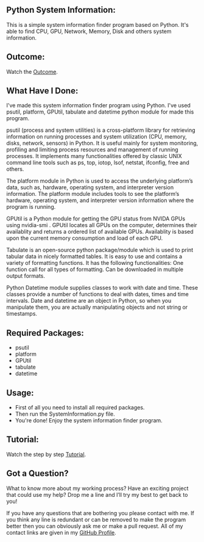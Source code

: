 ## Python System Information:
This is a simple system information finder program based on Python. It's able to find CPU, GPU, Network, Memory, Disk and others system information.


## Outcome:
Watch the <a href="#">Outcome</a>.


## What Have I Done:
I've made this system information finder program using Python. I've used psutil, platform, GPUtil, tabulate and datetime python module for made this program.

psutil (process and system utilities) is a cross-platform library for retrieving information on running processes and system utilization (CPU, memory, disks, network, sensors) in Python. It is useful mainly for system monitoring, profiling and limiting process resources and management of running processes. It implements many functionalities offered by classic UNIX command line tools such as ps, top, iotop, lsof, netstat, ifconfig, free and others.

The platform module in Python is used to access the underlying platform’s data, such as, hardware, operating system, and interpreter version information. The platform module includes tools to see the platform’s hardware, operating system, and interpreter version information where the program is running.

GPUtil is a Python module for getting the GPU status from NVIDA GPUs using nvidia-smi . GPUtil locates all GPUs on the computer, determines their availablity and returns a ordered list of available GPUs. Availablity is based upon the current memory consumption and load of each GPU.

Tabulate is an open-source python package/module which is used to print tabular data in nicely formatted tables. It is easy to use and contains a variety of formatting functions. It has the following functionalities: One function call for all types of formatting. Can be downloaded in multiple output formats.

Python Datetime module supplies classes to work with date and time. These classes provide a number of functions to deal with dates, times and time intervals. Date and datetime are an object in Python, so when you manipulate them, you are actually manipulating objects and not string or timestamps.


## Required Packages:
- psutil
- platform
- GPUtil
- tabulate
- datetime


## Usage:
- First of all you need to install all required packages. 
- Then run the SystemInformation.py file.
- You're done! Enjoy the system information finder program.


## Tutorial:
Watch the step by step <a href="#">Tutorial</a>.


## Got a Question?
What to know more about my working process? Have an exciting project that could use my help? Drop me a line and I’ll try my best to get back to you!

If you have any questions that are bothering you please contact with me. If you think any line is redundant or can be removed to make the program better then you can obviously ask me or make a pull request. All of my contact links are given in my <a href="https://github.com/mdrakibulislam-zero/"> GitHub Profile</a>.
